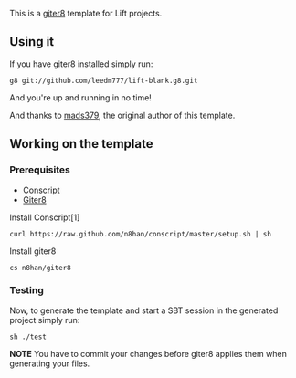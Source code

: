 This is a [giter8](http://github.com/n8han/giter8) template for Lift projects. 

## Using it

If you have giter8 installed simply run: 

    g8 git://github.com/leedm777/lift-blank.g8.git

And you're up and running in no time!

And thanks to [mads379](https://github.com/mads379), the original author
of this template.

## Working on the template

### Prerequisites 

- [Conscript](https://github.com/n8han/conscript) 
- [Giter8](https://github.com/n8han/giter8)

Install Conscript[1]

	curl https://raw.github.com/n8han/conscript/master/setup.sh | sh

Install giter8

	cs n8han/giter8

### Testing

Now, to generate the template and start a SBT session in the
generated project simply run: 

	sh ./test
	
**NOTE** You have to commit your changes before giter8 applies them
when generating your files.
